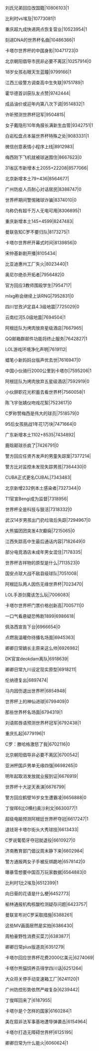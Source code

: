 刘氏兄弟回应改国籍|10806103|1

比利时vs埃及|10773081|1

重庆超九成快递网点恢复营业|10523954|1

刻进DNA的世界杯名曲|10486366|1

卡塔尔世界杯的中国身影|10471723|0

北京朝阳倡导市民非必要不离区|10257914|0

18岁女孩右眼天生蓝瞳|9799166|1

江西三级警方调查高中生失联|9751789|1

霍华德首训获队友点赞|9742444|

成品油价或迎年内第八次下调|9514832|1

许昕预测世界杯冠军|9504815|

女子戴隐形10年角膜长满新生血管|9342751|1

白岩松盘点本届世界杯特殊之处|9083331|1

微信创意表情小程序上线|8912983|

梅西刚下飞机就被球迷围住|8667623|0

31省区市新增本土2055+22208|8577066|

北京新增本土79+436|8564677|

广州防疫人员耐心对话居民|8388747|0

世界杯期间警惕赌球诈骗|8374010|0

乌称仍有超千万人无电可用|8306895|1

重庆新增本土145+4599|8247483|

曼联告知C罗不要归队|8173275|1

卡塔尔世界杯开幕式时间|8139856|0

宋仲基新剧开播|8105434|

比亚迪惠州工厂失火|8023440|1

奥尼尔绝杀开拓者|7956482|0

官方回应3教师围殴学生|7954717|

mlxg称会继续上诉RNG|7952831|0

四川甘孜泸定县4.3级地震|7725029|0

云南红河5.0级地震|7694504|1

阿根廷队为烤肉放弃星级酒店|7667965|

QQ邮箱群邮件功能将终止服务|7642827|1

LOL游戏环境净化声明|7619112|

蜡笔小新妈妈台版声优去世|7616947|0

中国小伙骑行2000公里到卡塔尔|7595206|1

阿根廷队为烤肉放弃五星级酒店|7592919|0

小伙辞职花光积蓄去看世界杯|7560058|1

陈飞宇张婧仪吻戏花絮|7523617|0

C罗称赞梅西是伟大的球员|7518579|0

95后女孩挑战1年花1万块|7471664|0

广东新增本土1102+8535|7434892|

鹿晗颠球杀疯了|7426791|0

警方回应任贤齐发声的男童失踪案|7377214|

警方比对监控未发现失踪男孩|7364430|0

CUBA正式更名CUBAL|7343483|

北京新增232例本土感染者|7327344|0

T1官宣Bengi成为监督|7318956|

世界杯全是科技与狠活|7318332|0

武汉14岁男孩出门扔垃圾后失踪|7294967|0

大熊猫团团突发4次癫痫|7215065|0

江西失踪高中生最后通话内容|7182649|0

部分电竞酒店未成年男女混住|7178335|

世界杯吉祥物的原型是什么|7113523|0

国安点球大战不敌县级球队|7051008|

阿根廷队两人因伤无缘世界杯|7023470|

LOL手游剑魔该怎么玩|7006083|

卡塔尔世界杯门票价格创新高|7005711|0

一口气看悬疑恐怖剧1899|6986618|

佩洛西宣告下台|6966654|0

点燃我温暖你待播名场面|6945363|

卿卿日常嫡长主原来这么帅|6926982|

DK官宣deokdam离队|6918639|

卿卿日常九川设定现实原型|6918211|

伦纳德复出|6897474|

马内因伤退出世界杯|6854948|

世界杯上的神仙进球|6799409|0

那些世界杯名场面|6794319|1

刘语熙唇语预测世界杯冠军|6792438|1

重庆扎起|6779196|1

C罗：滕哈格激怒了我|6702116|0

北京朝阳倡导非必要不离区|6700542|

亚洲杯国乒男单无缘四强|6698265|0

明年起取消发放就业报到证|6676919|

世界杯十大逆天表演|6676799|

警方回应鹤壁16岁女生遭霸凌|6656888|0

丁俊晖6比0横扫奥沙利文|6630077|1

超级电脑预测阿根廷世界杯夺冠|6617247|1

退钱哥卡塔尔街头大秀球技|6613433|

C罗说葡萄牙夺冠就退役|6610927|0

济南教育部门倡议周末静下来|6602984|

警方通报两女子手被反绑跪地|6578142|0

曝暴雪想要中国百万玩家数据|6564883|0

比利时1比2埃及|6512399|1

向日葵的花语是什么梗|6452773|

榆林通报机构核酸检测疑存问题|6423757|

曼联宣布对C罗采取措施|6388261|

这些MV画面居然是实拍|6386430|

周柏豪野性消费买菜刀|6383877|

卿卿日常plus版道具|6351279|

卡塔尔回应世界杯花费2000亿美元|6274069|

卡塔尔熊猫饲养员得学四川话|6251264|

大众将关停手动变速箱工厂|6241120|1

广州防控形势依然严峻复杂|6239442|

丁俊晖回来了|6187955|

卡塔尔是个怎样的国家|6160284|1

美在叙非法军事基地遭导弹袭击|6154964|

卡塔尔打造无障碍世界杯|6125195|

卿卿日常为什么能火|6060624|1

